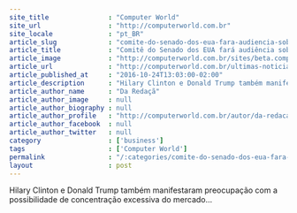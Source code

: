 ```yaml
---
site_title               : "Computer World"
site_url                 : "http://computerworld.com.br"
site_locale              : "pt_BR"
article_slug             : "comite-do-senado-dos-eua-fara-audiencia-sobre-compra-da-time-warner-pela-at-t"
article_title            : "Comitê do Senado dos EUA fará audiência sobre compra da Time Warner pela AT&T"
article_image            : "http://computerworld.com.br/sites/beta.computerworld.com.br/files/news_articles/timewarner_sede2.jpg"
article_url              : "http://computerworld.com.br/ultimas-noticias"
article_published_at     : "2016-10-24T13:03:00-02:00"
article_description      : "Hilary Clinton e Donald Trump também manifestaram preocupação com a possibilidade de concentração excessiva do mercado..."
article_author_name      : "Da Redaçã"
article_author_image     : null
article_author_biography : null
article_author_profile   : "http://computerworld.com.br/autor/da-redacao"
article_author_facebook  : null
article_author_twitter   : null
category                 : ['business']
tags                     : ['Computer World']
permalink                : "/:categories/comite-do-senado-dos-eua-fara-audiencia-sobre-compra-da-time-warner-pela-at-t/"
layout                   : post
---
```


Hilary Clinton e Donald Trump também manifestaram preocupação com a possibilidade de concentração excessiva do mercado...
